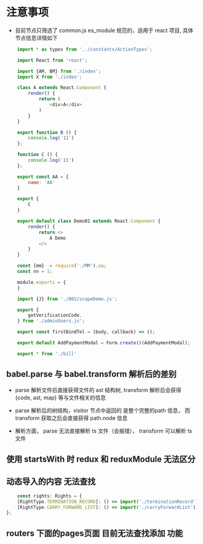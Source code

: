 # 注意事项

- 目前节点只筛选了  common.js es_module 规范的，适用于 react 项目, 具体节点信息详情如下

```javascript
    import * as types from '../constants/ActionTypes';

    import React from 'react';

    import {AM, BM} from './index';
    import X from './index';

    class A extends React.Component {
        render() {
            return (
                <div>A</div>
            )
        }
    }

    export function B () {
        console.log('11')
    };

    function C () {
        console.log('11')
    };

    export const AA = {
        name: 'AA'
    }

    export {
        C
    }

    export default class Demo01 extends React.Component {
        render() {
            return <>
                A Demo
            </>
        }
    }

    const {mm}  = require('./MM').aa;
    const nn = 1;

    module.exports = {
    }

    import {J} from './002/scopeDemo.js';

    export {
        getVerificationCode,
    } from './adminUsers.js';

    export const firstBindTel = (body, callback) => ();

    export default AddPaymentModal = Form.create()(AddPaymentModal);

    export * from './bill'

```

## babel.parse 与 babel.transform 解析后的差别

- parse 解析文件后直接获得文件的 ast 结构树, transform 解析后会获得 {code, ast, map} 等与文件相关的信息

- parse 解析后的树结构，visitor 节点中返回的 是整个完整的path 信息， 而 transform 获取之后会直接获得 path.node 信息

- 解析方面， parse 无法直接解析 ts 文件（会报错）， transform 可以解析 ts 文件

## 使用 startsWith 时 redux 和 reduxModule 无法区分

## 动态导入的内容 无法查找

```javascript
    const rights: Rights = {
    [RightType.TERMINATION_RECORD]: () => import('./terminationRecord'),
    [RightType.CARRY_FORWARD_LIST]: () => import('./carryForwardList'),
};
```

## routers 下面的pages页面 目前无法查找添加 功能
